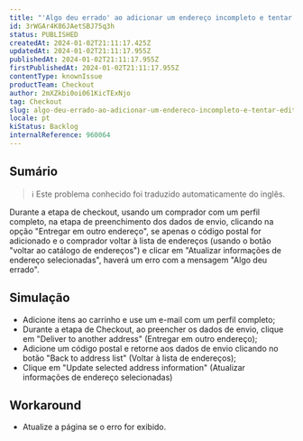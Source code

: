 ```yaml
---
title: "'Algo deu errado' ao adicionar um endereço incompleto e tentar editá-lo"
id: 3rWGAr4K86JAetSBJ75q3h
status: PUBLISHED
createdAt: 2024-01-02T21:11:17.425Z
updatedAt: 2024-01-02T21:11:17.955Z
publishedAt: 2024-01-02T21:11:17.955Z
firstPublishedAt: 2024-01-02T21:11:17.955Z
contentType: knownIssue
productTeam: Checkout
author: 2mXZkbi0oi061KicTExNjo
tag: Checkout
slug: algo-deu-errado-ao-adicionar-um-endereco-incompleto-e-tentar-editalo
locale: pt
kiStatus: Backlog
internalReference: 960064
---
```


## Sumário

>ℹ️ Este problema conhecido foi traduzido automaticamente do inglês.


Durante a etapa de checkout, usando um comprador com um perfil completo, na etapa de preenchimento dos dados de envio, clicando na opção "Entregar em outro endereço", se apenas o código postal for adicionado e o comprador voltar à lista de endereços (usando o botão "voltar ao catálogo de endereços") e clicar em "Atualizar informações de endereço selecionadas", haverá um erro com a mensagem "Algo deu errado".

## Simulação



- Adicione itens ao carrinho e use um e-mail com um perfil completo;
- Durante a etapa de Checkout, ao preencher os dados de envio, clique em "Deliver to another address" (Entregar em outro endereço);
- Adicione um código postal e retorne aos dados de envio clicando no botão "Back to address list" (Voltar à lista de endereços);
- Clique em "Update selected address information" (Atualizar informações de endereço selecionadas)

## Workaround



- Atualize a página se o erro for exibido.




